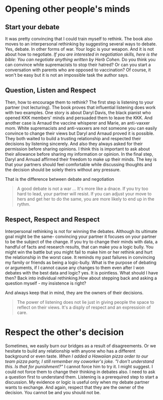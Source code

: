 # Opening other people's minds

## Start your debate
 
   It was pretty convincing that I could train myself to rethink. The book also moves to an interpersonal rethinking by suggesting several ways to debate. Yes, debate. In other forms of war. Your logic is your weapon. And it is not about how to negotiate. _If you are interested in negotiation skills, here is the bible: You can negotiate anything written by Herb Cohen._ Do you think you can convince white supremacists to stop their hatred? Or can you start a conversation with parents who are opposed to vaccination? Of course, it won't be easy but it is not an impossible task the author says.


## Question, Listen and Respect

 Then, how to encourage them to rethink? The first step is listening to your partner (not lecturing). The book proves that influential listening does work with two examples. One story is about Daryl Davis, the black pianist who opened KKK members' minds and persuaded them to leave the KKK. And another case is Arnaud the vaccine whisperer and Marie, an anti-vaxxer mom. White supremacists and anti-vaxxers are not someone you can easily convince to change their views but Daryl and Arnaud proved it is possible. They both waited to build a trusting relationship and respected their decisions by listening sincerely. 
  And also they always asked for their permission before sharing opinions. I think this is important to ask about their allowance before sharing my information or opinion. In the final step, Daryl and Arnuad affirmed their freedom to make up their minds. The key is that your partners should feel comfortable while discussing thoughts and the decision should be solely theirs without any pressure. 

That is the difference between debate and negotiation 

> A good debate is not a war ... It's more like a dnace. If you try too hard to lead, your partner will resist. If you can adjust your move to hers and get her to do the same, you are more likely to end up in the rythm. 


## Respect, Respect and Respect

 Interpersonal rethinking is not for winning the debates. Although its ultimate goal might be the same- convincing your partner it focuses on your partner to be the subject of the change. If you try to change their minds with data, a handful of facts and research results, that can make you a logic bully. You might win the battle but you might fail to make him or her rethink and hurt the relationship in the worst case. It reminds my past failures in convincing my family or friends as being a logic-bully. What is the purpose of debating or arguments, if I cannot cause any changes to them even after I won debates with the best data and logic? yes. It is pointless. What should I have then? Back into individual rethinking.How about stepping back and asking a question myself - my insistence is right? 

And always keep that in mind, they are the owners of their decisions. 

> The power of listening does not lie just in giving people the space to reflect on their views. It's a disply of respect and an expressioin of care. 


# Respect the other's decision
 Sometimes, we easily burn our bridges as a result of disagreements. Or we hesitate to build any relationship with anyone who has a different background or even taste.  _When I added a Hawaiian pizza order to our team pizza party, I still remember my coworker's joke. "I don't understand this. Is that for punishment?"_   I cannot force him to try it. I might suggest.  I could not force them to change their thinking in debates also.  I need to ask a question first to understand them. Listening is a prerequired step to start a discussion. My evidence or logic is useful only when my debate partner wants to exchange. And again, respect that they are the owner of the decision. You cannot be and you should not be. 


